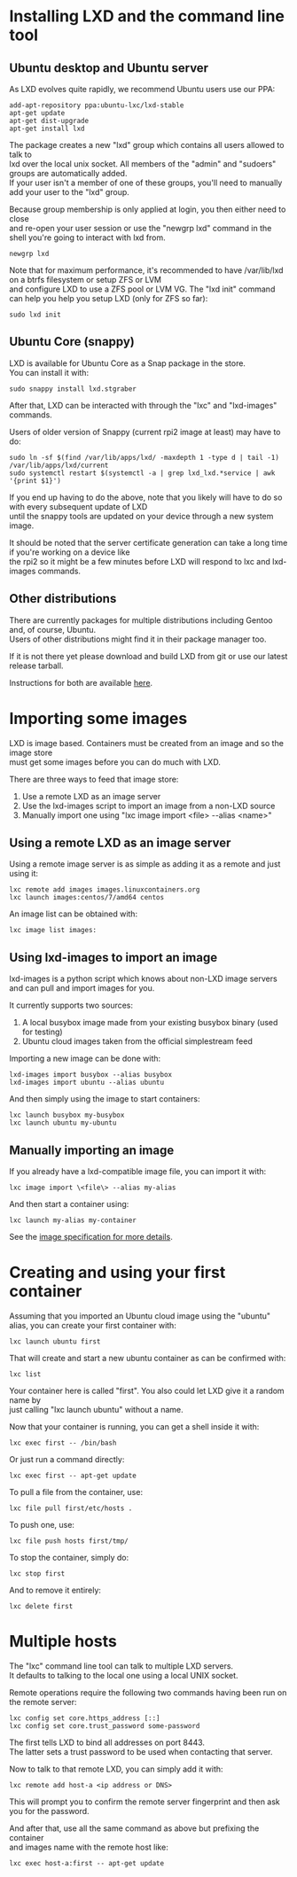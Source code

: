 # Installing LXD and the command line tool
## Ubuntu desktop and Ubuntu server
As LXD evolves quite rapidly, we recommend Ubuntu users use our PPA:

    add-apt-repository ppa:ubuntu-lxc/lxd-stable
    apt-get update
    apt-get dist-upgrade
    apt-get install lxd

The package creates a new "lxd" group which contains all users allowed to talk to  
lxd over the local unix socket. All members of the "admin" and "sudoers" groups are automatically added.  
If your user isn't a member of one of these groups, you'll need to manually add your user to the "lxd" group.

Because group membership is only applied at login, you then either need to close  
and re-open your user session or use the "newgrp lxd" command in the shell you're going to interact with lxd from.

    newgrp lxd

Note that for maximum performance, it's recommended to have /var/lib/lxd on a btrfs filesystem or setup ZFS or LVM  
and configure LXD to use a ZFS pool or LVM VG. The "lxd init" command can help you help you setup LXD (only for ZFS so far):

    sudo lxd init

## Ubuntu Core (snappy)
LXD is available for Ubuntu Core as a Snap package in the store.  
You can install it with:

    sudo snappy install lxd.stgraber

After that, LXD can be interacted with through the "lxc" and "lxd-images" commands.

Users of older version of Snappy (current rpi2 image at least) may have to do:

    sudo ln -sf $(find /var/lib/apps/lxd/ -maxdepth 1 -type d | tail -1) /var/lib/apps/lxd/current
    sudo systemctl restart $(systemctl -a | grep lxd_lxd.*service | awk '{print $1}')

If you end up having to do the above, note that you likely will have to do so with every subsequent update of LXD  
until the snappy tools are updated on your device through a new system image.

It should be noted that the server certificate generation can take a long time if you're working on a device like  
the rpi2 so it might be a few minutes before LXD will respond to lxc and lxd-images commands.

## Other distributions
There are currently packages for multiple distributions including Gentoo and, of course, Ubuntu.  
Users of other distributions might find it in their package manager too.

If it is not there yet please download and build LXD from git or use our latest release tarball.

Instructions for both are available [here](/lxd/downloads/).

# Importing some images
LXD is image based. Containers must be created from an image and so the image store  
must get some images before you can do much with LXD.

There are three ways to feed that image store:

 1. Use a remote LXD as an image server
 2. Use the lxd-images script to import an image from a non-LXD source
 3. Manually import one using "lxc image import \<file\> --alias \<name\>"

## Using a remote LXD as an image server
Using a remote image server is as simple as adding it as a remote and just using it:

    lxc remote add images images.linuxcontainers.org
    lxc launch images:centos/7/amd64 centos

An image list can be obtained with:

    lxc image list images:

## Using lxd-images to import an image
lxd-images is a python script which knows about non-LXD image servers
and can pull and import images for you.

It currently supports two sources:

 1. A local busybox image made from your existing busybox binary (used for testing)
 2. Ubuntu cloud images taken from the official simplestream feed

Importing a new image can be done with:

    lxd-images import busybox --alias busybox
    lxd-images import ubuntu --alias ubuntu

And then simply using the image to start containers:

    lxc launch busybox my-busybox
    lxc launch ubuntu my-ubuntu

## Manually importing an image
If you already have a lxd-compatible image file, you can import it with:

    lxc image import \<file\> --alias my-alias

And then start a container using:

    lxc launch my-alias my-container

See the [image specification for more details](https://github.com/lxc/lxd/blob/master/specs/image-handling.md).

# Creating and using your first container
Assuming that you imported an Ubuntu cloud image using the "ubuntu" alias, you can create your first container with:

    lxc launch ubuntu first

That will create and start a new ubuntu container as can be confirmed with:

    lxc list

Your container here is called "first". You also could let LXD give it a random name by  
just calling "lxc launch ubuntu" without a name.

Now that your container is running, you can get a shell inside it with:

    lxc exec first -- /bin/bash

Or just run a command directly:

    lxc exec first -- apt-get update

To pull a file from the container, use:

    lxc file pull first/etc/hosts .

To push one, use:

    lxc file push hosts first/tmp/

To stop the container, simply do:

    lxc stop first

And to remove it entirely:

    lxc delete first

# Multiple hosts
The "lxc" command line tool can talk to multiple LXD servers.  
It defaults to talking to the local one using a local UNIX socket.

Remote operations require the following two commands having been run on the remote server:

    lxc config set core.https_address [::]
    lxc config set core.trust_password some-password

The first tells LXD to bind all addresses on port 8443.  
The latter sets a trust password to be used when contacting that server.

Now to talk to that remote LXD, you can simply add it with:

    lxc remote add host-a <ip address or DNS>

This will prompt you to confirm the remote server fingerprint and then ask you for the password.

And after that, use all the same command as above but prefixing the container  
and images name with the remote host like:

    lxc exec host-a:first -- apt-get update

